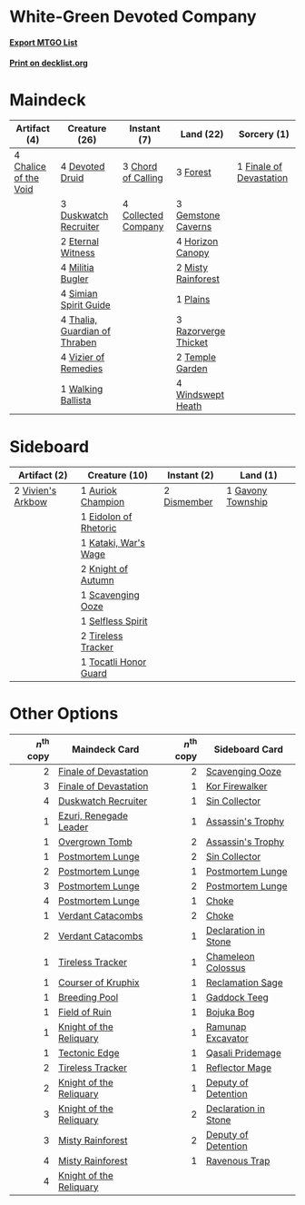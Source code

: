 # White-Green Devoted Company

#### [Export MTGO List](../collection/White-Green%20Devoted%20Company/White-Green%20Devoted%20Company.txt)
#### [Print on decklist.org](http://decklist.org/?deckmain=4%09Chalice%20of%20the%20Void%0A3%09Chord%20of%20Calling%0A4%09Collected%20Company%0A4%09Devoted%20Druid%0A3%09Duskwatch%20Recruiter%0A2%09Eternal%20Witness%0A1%09Finale%20of%20Devastation%0A3%09Forest%0A3%09Gemstone%20Caverns%0A4%09Horizon%20Canopy%0A4%09Militia%20Bugler%0A2%09Misty%20Rainforest%0A1%09Plains%0A3%09Razorverge%20Thicket%0A4%09Simian%20Spirit%20Guide%0A2%09Temple%20Garden%0A4%09Thalia,%20Guardian%20of%20Thraben%0A4%09Vizier%20of%20Remedies%0A1%09Walking%20Ballista%0A4%09Windswept%20Heath&deckside=1%09Auriok%20Champion%0A2%09Dismember%0A1%09Eidolon%20of%20Rhetoric%0A1%09Gavony%20Township%0A1%09Kataki,%20War's%20Wage%0A2%09Knight%20of%20Autumn%0A1%09Scavenging%20Ooze%0A1%09Selfless%20Spirit%0A2%09Tireless%20Tracker%0A1%09Tocatli%20Honor%20Guard%0A2%09Vivien's%20Arkbow)
# Maindeck

|                                          Artifact (4)                                          |                                             Creature (26)                                              |                                         Instant (7)                                          |                                           Land (22)                                           |                                           Sorcery (1)                                            |
|------------------------------------------------------------------------------------------------|--------------------------------------------------------------------------------------------------------|----------------------------------------------------------------------------------------------|-----------------------------------------------------------------------------------------------|--------------------------------------------------------------------------------------------------|
|4 [Chalice of the Void](http://gatherer.wizards.com/Pages/Card/Details.aspx?multiverseid=442211)|4 [Devoted Druid](http://gatherer.wizards.com/Pages/Card/Details.aspx?multiverseid=135500)              |3 [Chord of Calling](http://gatherer.wizards.com/Pages/Card/Details.aspx?multiverseid=383209) |3 [Forest](http://gatherer.wizards.com/Pages/Card/Details.aspx?multiverseid=439860)            |1 [Finale of Devastation](http://gatherer.wizards.com/Pages/Card/Details.aspx?multiverseid=461087)|
|                                                                                                |3 [Duskwatch Recruiter](http://gatherer.wizards.com/Pages/Card/Details.aspx?multiverseid=409961)        |4 [Collected Company](http://gatherer.wizards.com/Pages/Card/Details.aspx?multiverseid=394519)|3 [Gemstone Caverns](http://gatherer.wizards.com/Pages/Card/Details.aspx?multiverseid=122094)  |                                                                                                  |
|                                                                                                |2 [Eternal Witness](http://gatherer.wizards.com/Pages/Card/Details.aspx?multiverseid=51628)             |                                                                                              |4 [Horizon Canopy](http://gatherer.wizards.com/Pages/Card/Details.aspx?multiverseid=409571)    |                                                                                                  |
|                                                                                                |4 [Militia Bugler](http://gatherer.wizards.com/Pages/Card/Details.aspx?multiverseid=447165)             |                                                                                              |2 [Misty Rainforest](http://gatherer.wizards.com/Pages/Card/Details.aspx?multiverseid=405102)  |                                                                                                  |
|                                                                                                |4 [Simian Spirit Guide](http://gatherer.wizards.com/Pages/Card/Details.aspx?multiverseid=442137)        |                                                                                              |1 [Plains](http://gatherer.wizards.com/Pages/Card/Details.aspx?multiverseid=439856)            |                                                                                                  |
|                                                                                                |4 [Thalia, Guardian of Thraben](http://gatherer.wizards.com/Pages/Card/Details.aspx?multiverseid=442025)|                                                                                              |3 [Razorverge Thicket](http://gatherer.wizards.com/Pages/Card/Details.aspx?multiverseid=209407)|                                                                                                  |
|                                                                                                |4 [Vizier of Remedies](http://gatherer.wizards.com/Pages/Card/Details.aspx?multiverseid=426740)         |                                                                                              |2 [Temple Garden](http://gatherer.wizards.com/Pages/Card/Details.aspx?multiverseid=405112)     |                                                                                                  |
|                                                                                                |1 [Walking Ballista](http://gatherer.wizards.com/Pages/Card/Details.aspx?multiverseid=423848)           |                                                                                              |4 [Windswept Heath](http://gatherer.wizards.com/Pages/Card/Details.aspx?multiverseid=405115)   |                                                                                                  |


# Sideboard

|                                        Artifact (2)                                        |                                         Creature (10)                                          |                                     Instant (2)                                      |                                          Land (1)                                          |
|--------------------------------------------------------------------------------------------|------------------------------------------------------------------------------------------------|--------------------------------------------------------------------------------------|--------------------------------------------------------------------------------------------|
|2 [Vivien's Arkbow](http://gatherer.wizards.com/Pages/Card/Details.aspx?multiverseid=461108)|1 [Auriok Champion](http://gatherer.wizards.com/Pages/Card/Details.aspx?multiverseid=72921)     |2 [Dismember](http://gatherer.wizards.com/Pages/Card/Details.aspx?multiverseid=382182)|1 [Gavony Township](http://gatherer.wizards.com/Pages/Card/Details.aspx?multiverseid=233242)|
|                                                                                            |1 [Eidolon of Rhetoric](http://gatherer.wizards.com/Pages/Card/Details.aspx?multiverseid=380409)|                                                                                      |                                                                                            |
|                                                                                            |1 [Kataki, War's Wage](http://gatherer.wizards.com/Pages/Card/Details.aspx?multiverseid=382190) |                                                                                      |                                                                                            |
|                                                                                            |2 [Knight of Autumn](http://gatherer.wizards.com/Pages/Card/Details.aspx?multiverseid=452933)   |                                                                                      |                                                                                            |
|                                                                                            |1 [Scavenging Ooze](http://gatherer.wizards.com/Pages/Card/Details.aspx?multiverseid=420783)    |                                                                                      |                                                                                            |
|                                                                                            |1 [Selfless Spirit](http://gatherer.wizards.com/Pages/Card/Details.aspx?multiverseid=414332)    |                                                                                      |                                                                                            |
|                                                                                            |2 [Tireless Tracker](http://gatherer.wizards.com/Pages/Card/Details.aspx?multiverseid=409997)   |                                                                                      |                                                                                            |
|                                                                                            |1 [Tocatli Honor Guard](http://gatherer.wizards.com/Pages/Card/Details.aspx?multiverseid=435194)|                                                                                      |                                                                                            |


# Other Options

|*n*<sup>th</sup> copy|                                          Maindeck Card                                           |*n*<sup>th</sup> copy|                                        Sideboard Card                                         |
|--------------------:|--------------------------------------------------------------------------------------------------|--------------------:|-----------------------------------------------------------------------------------------------|
|                    2|[Finale of Devastation](http://gatherer.wizards.com/Pages/Card/Details.aspx?multiverseid=461087)  |                    2|[Scavenging Ooze](http://gatherer.wizards.com/Pages/Card/Details.aspx?multiverseid=420783)     |
|                    3|[Finale of Devastation](http://gatherer.wizards.com/Pages/Card/Details.aspx?multiverseid=461087)  |                    1|[Kor Firewalker](http://gatherer.wizards.com/Pages/Card/Details.aspx?multiverseid=442010)      |
|                    4|[Duskwatch Recruiter](http://gatherer.wizards.com/Pages/Card/Details.aspx?multiverseid=409961)    |                    1|[Sin Collector](http://gatherer.wizards.com/Pages/Card/Details.aspx?multiverseid=368968)       |
|                    1|[Ezuri, Renegade Leader](http://gatherer.wizards.com/Pages/Card/Details.aspx?multiverseid=389511) |                    1|[Assassin's Trophy](http://gatherer.wizards.com/Pages/Card/Details.aspx?multiverseid=452902)   |
|                    1|[Overgrown Tomb](http://gatherer.wizards.com/Pages/Card/Details.aspx?multiverseid=405103)         |                    2|[Assassin's Trophy](http://gatherer.wizards.com/Pages/Card/Details.aspx?multiverseid=452902)   |
|                    1|[Postmortem Lunge](http://gatherer.wizards.com/Pages/Card/Details.aspx?multiverseid=233054)       |                    2|[Sin Collector](http://gatherer.wizards.com/Pages/Card/Details.aspx?multiverseid=368968)       |
|                    2|[Postmortem Lunge](http://gatherer.wizards.com/Pages/Card/Details.aspx?multiverseid=233054)       |                    1|[Postmortem Lunge](http://gatherer.wizards.com/Pages/Card/Details.aspx?multiverseid=233054)    |
|                    3|[Postmortem Lunge](http://gatherer.wizards.com/Pages/Card/Details.aspx?multiverseid=233054)       |                    2|[Postmortem Lunge](http://gatherer.wizards.com/Pages/Card/Details.aspx?multiverseid=233054)    |
|                    4|[Postmortem Lunge](http://gatherer.wizards.com/Pages/Card/Details.aspx?multiverseid=233054)       |                    1|[Choke](http://gatherer.wizards.com/Pages/Card/Details.aspx?multiverseid=45431)                |
|                    1|[Verdant Catacombs](http://gatherer.wizards.com/Pages/Card/Details.aspx?multiverseid=405113)      |                    2|[Choke](http://gatherer.wizards.com/Pages/Card/Details.aspx?multiverseid=45431)                |
|                    2|[Verdant Catacombs](http://gatherer.wizards.com/Pages/Card/Details.aspx?multiverseid=405113)      |                    1|[Declaration in Stone](http://gatherer.wizards.com/Pages/Card/Details.aspx?multiverseid=409750)|
|                    1|[Tireless Tracker](http://gatherer.wizards.com/Pages/Card/Details.aspx?multiverseid=409997)       |                    1|[Chameleon Colossus](http://gatherer.wizards.com/Pages/Card/Details.aspx?multiverseid=220451)  |
|                    1|[Courser of Kruphix](http://gatherer.wizards.com/Pages/Card/Details.aspx?multiverseid=442153)     |                    1|[Reclamation Sage](http://gatherer.wizards.com/Pages/Card/Details.aspx?multiverseid=389651)    |
|                    1|[Breeding Pool](http://gatherer.wizards.com/Pages/Card/Details.aspx?multiverseid=97088)           |                    1|[Gaddock Teeg](http://gatherer.wizards.com/Pages/Card/Details.aspx?multiverseid=140188)        |
|                    1|[Field of Ruin](http://gatherer.wizards.com/Pages/Card/Details.aspx?multiverseid=435415)          |                    1|[Bojuka Bog](http://gatherer.wizards.com/Pages/Card/Details.aspx?multiverseid=376269)          |
|                    1|[Knight of the Reliquary](http://gatherer.wizards.com/Pages/Card/Details.aspx?multiverseid=189145)|                    1|[Ramunap Excavator](http://gatherer.wizards.com/Pages/Card/Details.aspx?multiverseid=430818)   |
|                    1|[Tectonic Edge](http://gatherer.wizards.com/Pages/Card/Details.aspx?multiverseid=389711)          |                    1|[Qasali Pridemage](http://gatherer.wizards.com/Pages/Card/Details.aspx?multiverseid=179556)    |
|                    2|[Tireless Tracker](http://gatherer.wizards.com/Pages/Card/Details.aspx?multiverseid=409997)       |                    1|[Reflector Mage](http://gatherer.wizards.com/Pages/Card/Details.aspx?multiverseid=407667)      |
|                    2|[Knight of the Reliquary](http://gatherer.wizards.com/Pages/Card/Details.aspx?multiverseid=189145)|                    1|[Deputy of Detention](http://gatherer.wizards.com/Pages/Card/Details.aspx?multiverseid=457309) |
|                    3|[Knight of the Reliquary](http://gatherer.wizards.com/Pages/Card/Details.aspx?multiverseid=189145)|                    2|[Declaration in Stone](http://gatherer.wizards.com/Pages/Card/Details.aspx?multiverseid=409750)|
|                    3|[Misty Rainforest](http://gatherer.wizards.com/Pages/Card/Details.aspx?multiverseid=405102)       |                    2|[Deputy of Detention](http://gatherer.wizards.com/Pages/Card/Details.aspx?multiverseid=457309) |
|                    4|[Misty Rainforest](http://gatherer.wizards.com/Pages/Card/Details.aspx?multiverseid=405102)       |                    1|[Ravenous Trap](http://gatherer.wizards.com/Pages/Card/Details.aspx?multiverseid=197537)       |
|                    4|[Knight of the Reliquary](http://gatherer.wizards.com/Pages/Card/Details.aspx?multiverseid=189145)|                     |                                                                                               |

